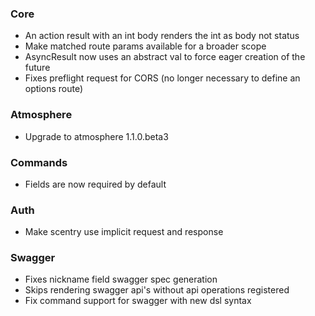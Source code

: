 ### Core
* An action result with an int body renders the int as body not status
* Make matched route params available for a broader scope
* AsyncResult now uses an abstract val to force eager creation of the future
* Fixes preflight request for CORS (no longer necessary to define an options route)

### Atmosphere
* Upgrade to atmosphere 1.1.0.beta3

### Commands
* Fields are now required by default

### Auth
* Make scentry use implicit request and response

### Swagger
* Fixes nickname field swagger spec generation
* Skips rendering swagger api's without api operations registered
* Fix command support for swagger with new dsl syntax